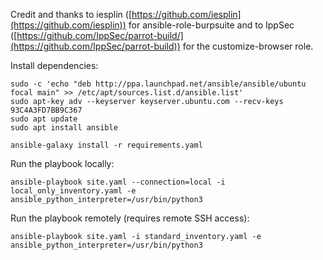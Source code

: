 Credit and thanks to iesplin ([https://github.com/iesplin](https://github.com/iesplin)) for ansible-role-burpsuite and to IppSec ([https://github.com/IppSec/parrot-build/](https://github.com/IppSec/parrot-build)) for the customize-browser role.

Install dependencies:
```
sudo -c 'echo "deb http://ppa.launchpad.net/ansible/ansible/ubuntu focal main" >> /etc/apt/sources.list.d/ansible.list'
sudo apt-key adv --keyserver keyserver.ubuntu.com --recv-keys 93C4A3FD7BB9C367
sudo apt update
sudo apt install ansible

ansible-galaxy install -r requirements.yaml
```

Run the playbook locally:
```
ansible-playbook site.yaml --connection=local -i local_only_inventory.yaml -e ansible_python_interpreter=/usr/bin/python3
```

Run the playbook remotely (requires remote SSH access):
```
ansible-playbook site.yaml -i standard_inventory.yaml -e ansible_python_interpreter=/usr/bin/python3
```
